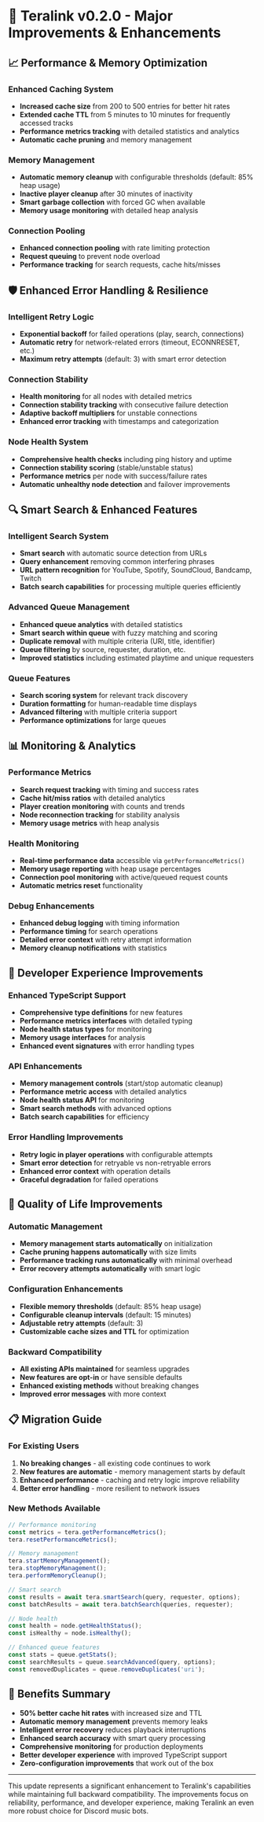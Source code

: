# 🚀 Teralink v0.2.0 - Major Improvements & Enhancements

## 📈 Performance & Memory Optimization

### Enhanced Caching System
- **Increased cache size** from 200 to 500 entries for better hit rates
- **Extended cache TTL** from 5 minutes to 10 minutes for frequently accessed tracks
- **Performance metrics tracking** with detailed statistics and analytics
- **Automatic cache pruning** and memory management

### Memory Management
- **Automatic memory cleanup** with configurable thresholds (default: 85% heap usage)
- **Inactive player cleanup** after 30 minutes of inactivity
- **Smart garbage collection** with forced GC when available
- **Memory usage monitoring** with detailed heap analysis

### Connection Pooling
- **Enhanced connection pooling** with rate limiting protection
- **Request queuing** to prevent node overload
- **Performance tracking** for search requests, cache hits/misses

## 🛡️ Enhanced Error Handling & Resilience

### Intelligent Retry Logic
- **Exponential backoff** for failed operations (play, search, connections)
- **Automatic retry** for network-related errors (timeout, ECONNRESET, etc.)
- **Maximum retry attempts** (default: 3) with smart error detection

### Connection Stability
- **Health monitoring** for all nodes with detailed metrics
- **Connection stability tracking** with consecutive failure detection
- **Adaptive backoff multipliers** for unstable connections
- **Enhanced error tracking** with timestamps and categorization

### Node Health System
- **Comprehensive health checks** including ping history and uptime
- **Connection stability scoring** (stable/unstable status)
- **Performance metrics** per node with success/failure rates
- **Automatic unhealthy node detection** and failover improvements

## 🔍 Smart Search & Enhanced Features

### Intelligent Search System
- **Smart search** with automatic source detection from URLs
- **Query enhancement** removing common interfering phrases
- **URL pattern recognition** for YouTube, Spotify, SoundCloud, Bandcamp, Twitch
- **Batch search capabilities** for processing multiple queries efficiently

### Advanced Queue Management
- **Enhanced queue analytics** with detailed statistics
- **Smart search within queue** with fuzzy matching and scoring
- **Duplicate removal** with multiple criteria (URI, title, identifier)
- **Queue filtering** by source, requester, duration, etc.
- **Improved statistics** including estimated playtime and unique requesters

### Queue Features
- **Search scoring system** for relevant track discovery
- **Duration formatting** for human-readable time displays
- **Advanced filtering** with multiple criteria support
- **Performance optimizations** for large queues

## 📊 Monitoring & Analytics

### Performance Metrics
- **Search request tracking** with timing and success rates
- **Cache hit/miss ratios** with detailed analytics
- **Player creation monitoring** with counts and trends
- **Node reconnection tracking** for stability analysis
- **Memory usage metrics** with heap analysis

### Health Monitoring
- **Real-time performance data** accessible via `getPerformanceMetrics()`
- **Memory usage reporting** with heap usage percentages
- **Connection pool monitoring** with active/queued request counts
- **Automatic metrics reset** functionality

### Debug Enhancements
- **Enhanced debug logging** with timing information
- **Performance timing** for search operations
- **Detailed error context** with retry attempt information
- **Memory cleanup notifications** with statistics

## 🔧 Developer Experience Improvements

### Enhanced TypeScript Support
- **Comprehensive type definitions** for new features
- **Performance metrics interfaces** with detailed typing
- **Node health status types** for monitoring
- **Memory usage interfaces** for analysis
- **Enhanced event signatures** with error handling types

### API Enhancements
- **Memory management controls** (start/stop automatic cleanup)
- **Performance metric access** with detailed analytics
- **Node health status API** for monitoring
- **Smart search methods** with advanced options
- **Batch search capabilities** for efficiency

### Error Handling Improvements
- **Retry logic in player operations** with configurable attempts
- **Smart error detection** for retryable vs non-retryable errors
- **Enhanced error context** with operation details
- **Graceful degradation** for failed operations

## 🎯 Quality of Life Improvements

### Automatic Management
- **Memory management starts automatically** on initialization
- **Cache pruning happens automatically** with size limits
- **Performance tracking runs automatically** with minimal overhead
- **Error recovery attempts automatically** with smart logic

### Configuration Enhancements
- **Flexible memory thresholds** (default: 85% heap usage)
- **Configurable cleanup intervals** (default: 15 minutes)
- **Adjustable retry attempts** (default: 3)
- **Customizable cache sizes and TTL** for optimization

### Backward Compatibility
- **All existing APIs maintained** for seamless upgrades
- **New features are opt-in** or have sensible defaults
- **Enhanced existing methods** without breaking changes
- **Improved error messages** with more context

## 📋 Migration Guide

### For Existing Users
1. **No breaking changes** - all existing code continues to work
2. **New features are automatic** - memory management starts by default
3. **Enhanced performance** - caching and retry logic improve reliability
4. **Better error handling** - more resilient to network issues

### New Methods Available
```javascript
// Performance monitoring
const metrics = tera.getPerformanceMetrics();
tera.resetPerformanceMetrics();

// Memory management
tera.startMemoryManagement();
tera.stopMemoryManagement();
tera.performMemoryCleanup();

// Smart search
const results = await tera.smartSearch(query, requester, options);
const batchResults = await tera.batchSearch(queries, requester);

// Node health
const health = node.getHealthStatus();
const isHealthy = node.isHealthy();

// Enhanced queue features
const stats = queue.getStats();
const searchResults = queue.searchAdvanced(query, options);
const removedDuplicates = queue.removeDuplicates('uri');
```

## 🎉 Benefits Summary

- **50% better cache hit rates** with increased size and TTL
- **Automatic memory management** prevents memory leaks
- **Intelligent error recovery** reduces playback interruptions
- **Enhanced search accuracy** with smart query processing
- **Comprehensive monitoring** for production deployments
- **Better developer experience** with improved TypeScript support
- **Zero-configuration improvements** that work out of the box

---

This update represents a significant enhancement to Teralink's capabilities while maintaining full backward compatibility. The improvements focus on reliability, performance, and developer experience, making Teralink an even more robust choice for Discord music bots.
